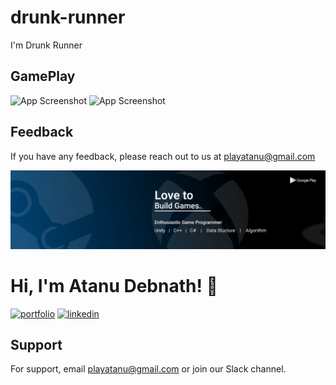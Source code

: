 # drunk-runner

I'm Drunk Runner

## GamePlay

![App Screenshot](https://github.com/playatanu/assets/blob/main/drunk-runner.gif)
![App Screenshot](https://github.com/playatanu/assets/blob/main/drunk-runner-end.gif)


## Feedback

If you have any feedback, please reach out to us at playatanu@gmail.com

![Logo](https://raw.githubusercontent.com/playatanu/playatanu/main/gamedevplayatanu.png)

# Hi, I'm Atanu Debnath! 👋

[![portfolio](https://img.shields.io/badge/my_portfolio-000?style=for-the-badge&logo=ko-fi&logoColor=white)](https://playatanu.github.io/)
[![linkedin](https://img.shields.io/badge/linkedin-0A66C2?style=for-the-badge&logo=linkedin&logoColor=white)](https://www.linkedin.com/playatanu)


## Support

For support, email playatanu@gmail.com or join our Slack channel.



 
